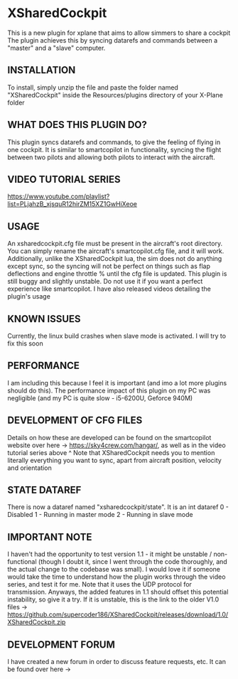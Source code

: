 # XSharedCockpit

This is a new plugin for xplane that aims to allow simmers to share a cockpit
The plugin achieves this by syncing datarefs and commands between a "master" and a "slave" computer. 
## INSTALLATION
To install, simply unzip the file and paste the folder named "XSharedCockpit" inside the Resources/plugins directory of your X-Plane folder
## WHAT DOES THIS PLUGIN DO?
This plugin syncs datarefs and commands, to give the feeling of flying in one cockpit. It is similar to smartcopilot in functionality, syncing the flight between two pilots and allowing both pilots to interact with the aircraft.
## VIDEO TUTORIAL SERIES
https://www.youtube.com/playlist?list=PLjahzB_xjsquR12hirZM15XZ1GwHiXeoe
## USAGE
An xsharedcockpit.cfg file must be present in the aircraft's root directory. You can simply rename the aircraft's smartcopilot.cfg file, and it will work. Additionally, unlike the XSharedCockpit lua, the sim does not do anything except sync, so the syncing will not be perfect on things such as flap deflections and engine throttle % until the cfg file is updated.
This plugin is still buggy and slightly unstable. Do not use it if you want a perfect experience like smartcopilot. I have also released videos detailing the plugin's usage
## KNOWN ISSUES
Currently, the linux build crashes when slave mode is activated. I will try to fix this soon
## PERFORMANCE
I am including this because I feel it is important (and imo a lot more plugins should do this). The performance impact of this plugin on my PC was negligible (and my PC is quite slow - i5-6200U, Geforce 940M)
## DEVELOPMENT OF CFG FILES
Details on how these are developed can be found on the smartcopilot website over here -> https://sky4crew.com/hangar/, as well as in the video tutorial series above ^
Note that XSharedCockpit needs you to mention literally everything you want to sync, apart from aircraft position, velocity and orientation
## STATE DATAREF
There is now a dataref named "xsharedcockpit/state". It is an int dataref
0 - Disabled
1 - Running in master mode
2 - Running in slave mode
## IMPORTANT NOTE
I haven't had the opportunity to test version 1.1 - it might be unstable / non-functional (though I doubt it, since I went through the code thoroughly, and the actual change to the codebase was small). I would love it if someone would take the time to understand how the plugin works through the video series, and test it for me. Note that it uses the UDP protocol for transmission. Anyways, the added features in 1.1 should offset this potential instability, so give it a try. If it is unstable, this is the link to the older V1.0 files -> https://github.com/supercoder186/XSharedCockpit/releases/download/1.0/XSharedCockpit.zip
## DEVELOPMENT FORUM
I have created a new forum in order to discuss feature requests, etc. It can be found over here -> 
